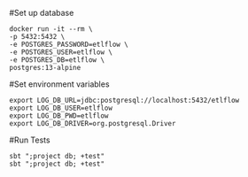 #Set up database
```shell
docker run -it --rm \
-p 5432:5432 \
-e POSTGRES_PASSWORD=etlflow \
-e POSTGRES_USER=etlflow \
-e POSTGRES_DB=etlflow \
postgres:13-alpine
```

#Set environment variables
```shell
export LOG_DB_URL=jdbc:postgresql://localhost:5432/etlflow
export LOG_DB_USER=etlflow
export LOG_DB_PWD=etlflow
export LOG_DB_DRIVER=org.postgresql.Driver
```

#Run Tests
```shell
sbt ";project db; +test"
sbt ";project db; +test"
```
